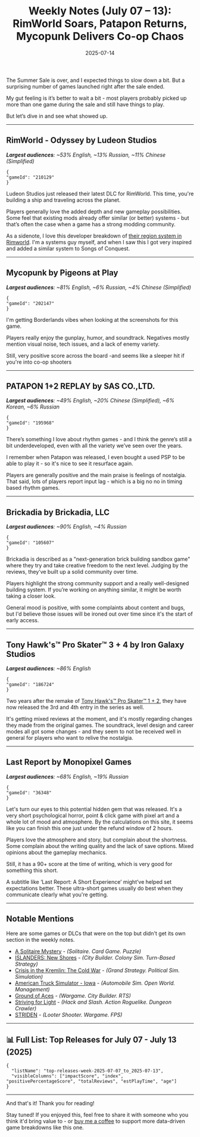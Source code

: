 ﻿---
title: "Weekly Notes (July 07 – 13): RimWorld Soars, Patapon Returns, Mycopunk Delivers Co-op Chaos"
slug: "weekly-notes-2025-07-07"
date: "2025-07-14"
category: "Weekly Notes"
description: "The Steam Summer Sale is over, but launches didn’t slow down. This week’s breakdown covers RimWorld’s new DLC, a co-op surprise in Mycopunk, rhythm nostalgia with Patapon, and more."
tags: ["Weekly Notes", "Steam Releases", "Steam Trends", "Game Industry", "Early Access", "Game Development", "RimWorld Odyssey", "Mycopunk", "PATAPON 1+2 REPLAY", "Brickadia", "Tony Hawk's Pro Skater 3 + 4", "Last Report"]
image: "https://media.githubusercontent.com/media/NiklasBorglund/niklasnotes-blog/main/posts/weekly-notes-2025-07-07/hero.jpg"
---

The Summer Sale is over, and I expected things to slow down a bit. But a surprising number of games launched right after the sale ended.

My gut feeling is it’s better to wait a bit - most players probably picked up more than one game during the sale and still have things to play.

But let’s dive in and see what showed up.

---

## RimWorld - Odyssey by Ludeon Studios
***Largest audiences**: ~53% English, ~13% Russian, ~11% Chinese (Simplified)*

```condensedgamecard
{
"gameId": "210129"
}
```

Ludeon Studios just released their latest DLC for RimWorld. This time, you're building a ship and traveling across the planet.

Players generally love the added depth and new gameplay possibilities. Some feel that existing mods already offer similar (or better) systems - but that’s often the case when a game has a strong modding community.

As a sidenote, I love this developer breakdown of [their region system in Rimworld](https://www.youtube.com/watch?v=RMBQn_sg7DA). I'm a systems guy myself, and when I saw this I got very inspired and added a similar system to Songs of Conquest.

---

## Mycopunk by Pigeons at Play
***Largest audiences**: ~81% English, ~6% Russian, ~4% Chinese (Simplified)*

```condensedgamecard
{
"gameId": "202147"
}
```

I'm getting Borderlands vibes when looking at the screenshots for this game.

Players really enjoy the gunplay, humor, and soundtrack. Negatives mostly mention visual noise, tech issues, and a lack of enemy variety.

Still, very positive score across the board -and seems like a sleeper hit if you're into co-op shooters

---

## PATAPON 1+2 REPLAY by SAS CO.,LTD.
***Largest audiences**: ~49% English, ~20% Chinese (Simplified), ~6% Korean, ~6% Russian*

```condensedgamecard
{
"gameId": "195968"
}
```

There’s something I love about rhythm games - and I think the genre’s still a bit underdeveloped, even with all the variety we’ve seen over the years.

I remember when Patapon was released, I even bought a used PSP to be able to play it - so it's nice to see it resurface again.

Players are generally positive and the main praise is feelings of nostalgia. That said, lots of players report input lag - which is a big no no in timing based rhythm games.

---

## Brickadia by Brickadia, LLC
***Largest audiences**: ~90% English, ~4% Russian*

```condensedgamecard
{
"gameId": "105607"
}
```

Brickadia is described as a "next-generation brick building sandbox game" where they try and take creative freedom to the next level. Judging by the reviews, they’ve built up a solid community over time.

Players highlight the strong community support and a really well-designed building system. If you’re working on anything similar, it might be worth taking a closer look.

General mood is positive, with some complaints about content and bugs, but I'd believe those issues will be ironed out over time since it's the start of early access.

---

## Tony Hawk's™ Pro Skater™ 3 + 4 by Iron Galaxy Studios
***Largest audiences**: ~86% English*

```condensedgamecard
{
"gameId": "186724"
}
```

Two years after the remake of [Tony Hawk's™ Pro Skater™ 1 + 2](https://niklasnotes.com/dashboard/game/107686/tony_hawk_stm_pro_skatertm_1_2), they have now released the 3rd and 4th entry in the series as well.

It's getting mixed reviews at the moment, and it's mostly regarding changes they made from the original games. The soundtrack, level design and career modes all got some changes - and they seem to not be received well in general for players who want to relive the nostalgia.

---

## Last Report by Monopixel Games
***Largest audiences**: ~68% English, ~19% Russian*

```condensedgamecard
{
"gameId": "36348"
}
```

Let's turn our eyes to this potential hidden gem that was released. It's a very short psychological horror, point & click game with pixel art and a whole lot of mood and atmosphere.
By the calculations on this site, it seems like you can finish this one just under the refund window of 2 hours.

Players love the atmosphere and story, but complain about the shortness. Some complain about the writing quality and the lack of save options. Mixed opinions about the gameplay mechanics. 

Still, it has a 90+ score at the time of writing, which is very good for something this short.

A subtitle like ‘Last Report: A Short Experience’ might’ve helped set expectations better. These ultra-short games usually do best when they communicate clearly what you're getting.

---

## Notable Mentions

Here are some games or DLCs that were on the top but didn't get its own section in the weekly notes. 

* [A Solitaire Mystery](https://niklasnotes.com/dashboard/game/206057/a_solitaire_mystery) - *(Solitaire. Card Game. Puzzle)*
* [ISLANDERS: New Shores](https://niklasnotes.com/dashboard/game/186275/islanders_new_shores) - *(City Builder. Colony Sim. Turn-Based Strategy)*
* [Crisis in the Kremlin: The Cold War](https://niklasnotes.com/dashboard/game/50457/crisis_in_the_kremlin_the_cold_war) - *(Grand Strategy. Political Sim. Simulation)*
* [American Truck Simulator - Iowa](https://niklasnotes.com/dashboard/game/68415/american_truck_simulator_iowa) - *(Automobile Sim. Open World. Management)*
* [Ground of Aces](https://niklasnotes.com/dashboard/game/148460/ground_of_aces) - *(Wargame. City Builder. RTS)*
* [Striving for Light](https://niklasnotes.com/dashboard/game/66646/striving_for_light) - *(Hack and Slash. Action Roguelike. Dungeon Crawler)*
* [STRIDEN](https://niklasnotes.com/dashboard/game/32328/striden) - *(Looter Shooter. Wargame. FPS)*


---

## 📊 Full List: Top Releases for July 07 - July 13 (2025)

```customlist
{
  "listName": "top-releases-week-2025-07-07_to_2025-07-13",
  "visibleColumns": ["impactScore", "index", "positivePercentageScore", "totalReviews", "estPlayTime", "age"]
}
```
---

And that's it! Thank you for reading!

Stay tuned! 
If you enjoyed this, feel free to share it with someone who you think it'd bring value to - or [buy me a coffee](https://buymeacoffee.com/niklasnotes) to support more data-driven game breakdowns like this one.